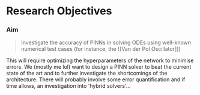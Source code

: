 # Research Objectives
### Aim
> Investigate the accuracy of PINNs in solving ODEs using well-known numerical test cases (for instance, the [[Van der Pol Oscillator]])

This will require optimizing the hyperparameters of the network to minimise errors. We (mostly me lol) want to design a PINN solver to beat the current state of the art and to further investigate the shortcomings of the architecture. There will probably involve some error quantification and if time allows, an investigation into 'hybrid solvers'...